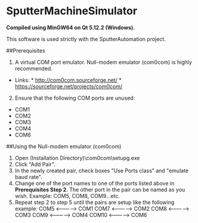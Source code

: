 # SputterMachineSimulator

**Compiled using MinGW64 on Qt 5.12.2 (Windows).**

This software is used strictly with the SputterAutomation project.

##Prerequisites
1. A virtual COM port emulator. Null-modem emulator (com0com) is highly recommended.
  - Links: * http://com0com.sourceforge.net/
           * https://sourceforge.net/projects/com0com/      
2. Ensure that the following COM ports are unused:
  * COM1
  * COM2
  * COM3
  * COM4
  * COM6
  
##Using the Null-modem emulator (com0com)
1. Open (Installation Directory)\com0com\setupg.exe
2. Click "Add Pair".
3. In the newly created pair, check boxes "Use Ports class" and "emulate baud rate".
4. Change one of the port names to one of the ports listed above in **Prerequisites Step 2**. The other port in the pair can be named as you wish. Example: COM5, COM8, COM9...etc.
5. Repeat step 2 to step 5 until the pairs are setup like the following example:
      COM5 <-----> COM1
      COM7 <-----> COM2
      COM8 <-----> COM3
      COM9 <-----> COM4
      COM10 <-----> COM6
